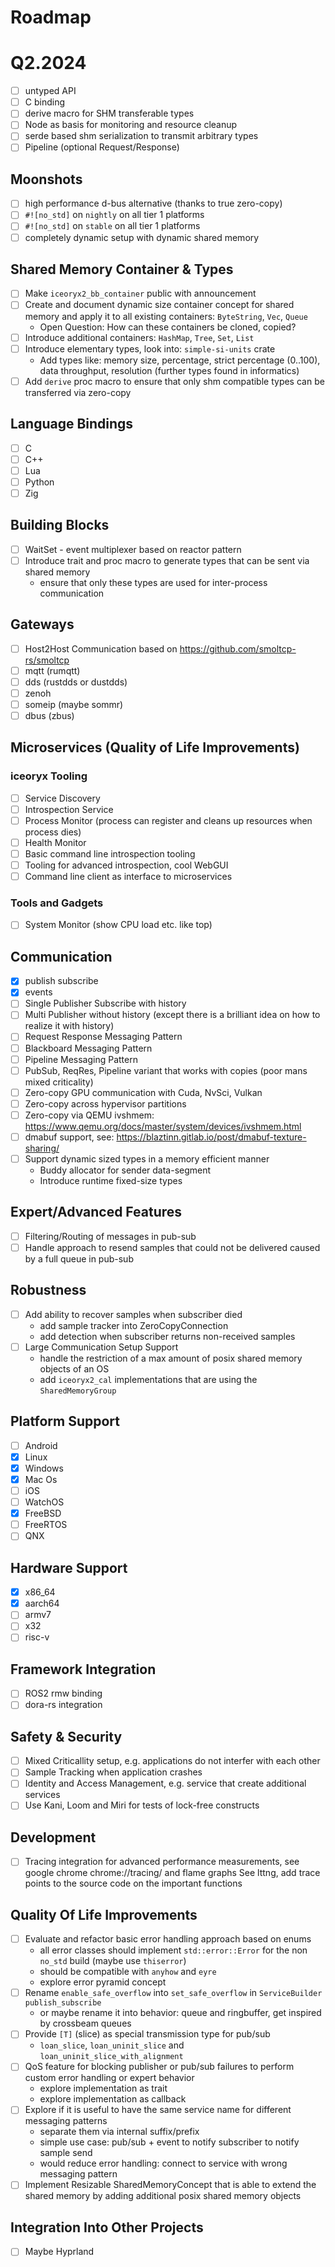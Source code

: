 # Roadmap

# Q2.2024

* [ ] untyped API
* [ ] C binding
* [ ] derive macro for SHM transferable types
* [ ] Node as basis for monitoring and resource cleanup
* [ ] serde based shm serialization to transmit arbitrary types
* [ ] Pipeline (optional Request/Response)

## Moonshots

* [ ] high performance d-bus alternative (thanks to true zero-copy)
* [ ] `#![no_std]` on `nightly` on all tier 1 platforms
* [ ] `#![no_std]` on `stable` on all tier 1 platforms
* [ ] completely dynamic setup with dynamic shared memory

## Shared Memory Container & Types

* [ ] Make `iceoryx2_bb_container` public with announcement
* [ ] Create and document dynamic size container concept for shared memory and apply it
        to all existing containers: `ByteString`, `Vec`, `Queue`
    * Open Question: How can these containers be cloned, copied?
* [ ] Introduce additional containers: `HashMap`, `Tree`, `Set`, `List`
* [ ] Introduce elementary types, look into: `simple-si-units` crate
    * Add types like: memory size, percentage, strict percentage (0..100), data throughput, resolution
        (further types found in informatics)
* [ ] Add `derive` proc macro to ensure that only shm compatible types can be
    transferred via zero-copy

## Language Bindings

* [ ] C
* [ ] C++
* [ ] Lua
* [ ] Python
* [ ] Zig

## Building Blocks

* [ ] WaitSet - event multiplexer based on reactor pattern
* [ ] Introduce trait and proc macro to generate types that can be sent via shared memory
  * ensure that only these types are used for inter-process communication

## Gateways

* [ ] Host2Host Communication based on <https://github.com/smoltcp-rs/smoltcp>
* [ ] mqtt (rumqtt)
* [ ] dds (rustdds or dustdds)
* [ ] zenoh
* [ ] someip (maybe sommr)
* [ ] dbus (zbus)

## Microservices (Quality of Life Improvements)

### iceoryx Tooling

* [ ] Service Discovery
* [ ] Introspection Service
* [ ] Process Monitor (process can register and cleans up resources when process dies)
* [ ] Health Monitor
* [ ] Basic command line introspection tooling
* [ ] Tooling for advanced introspection, cool WebGUI
* [ ] Command line client as interface to microservices

### Tools and Gadgets

* [ ] System Monitor (show CPU load etc. like top)

## Communication

* [x] publish subscribe
* [x] events
* [ ] Single Publisher Subscribe with history
* [ ] Multi Publisher without history (except there is a brilliant idea on how to realize it with history)
* [ ] Request Response Messaging Pattern
* [ ] Blackboard Messaging Pattern
* [ ] Pipeline Messaging Pattern
* [ ] PubSub, ReqRes, Pipeline variant that works with copies (poor mans mixed criticality)
* [ ] Zero-copy GPU communication with Cuda, NvSci, Vulkan
* [ ] Zero-copy across hypervisor partitions
* [ ] Zero-copy via QEMU ivshmem: <https://www.qemu.org/docs/master/system/devices/ivshmem.html>
* [ ] dmabuf support, see: https://blaztinn.gitlab.io/post/dmabuf-texture-sharing/
* [ ] Support dynamic sized types in a memory efficient manner
  * Buddy allocator for sender data-segment
  * Introduce runtime fixed-size types

## Expert/Advanced Features

* [ ] Filtering/Routing of messages in pub-sub
* [ ] Handle approach to resend samples that could not be delivered caused by a full queue in pub-sub

## Robustness

* [ ] Add ability to recover samples when subscriber died
  * add sample tracker into ZeroCopyConnection
  * add detection when subscriber returns non-received samples
* [ ] Large Communication Setup Support
  * handle the restriction of a max amount of posix shared memory objects of an OS
  * add `iceoryx2_cal` implementations that are using the `SharedMemoryGroup`

## Platform Support

* [ ] Android
* [x] Linux
* [x] Windows
* [x] Mac Os
* [ ] iOS
* [ ] WatchOS
* [x] FreeBSD
* [ ] FreeRTOS
* [ ] QNX

## Hardware Support

* [x] x86_64
* [x] aarch64
* [ ] armv7
* [ ] x32
* [ ] risc-v

## Framework Integration

* [ ] ROS2 rmw binding
* [ ] dora-rs integration

## Safety & Security

* [ ] Mixed Criticallity setup, e.g. applications do not interfer with each other
* [ ] Sample Tracking when application crashes
* [ ] Identity and Access Management, e.g. service that create additional services
* [ ] Use Kani, Loom and Miri for tests of lock-free constructs

## Development

* [ ] Tracing integration for advanced performance measurements, see google chrome
        chrome://tracing/ and flame graphs
        See lttng, add trace points to the source code on the important functions

## Quality Of Life Improvements

* [ ] Evaluate and refactor basic error handling approach based on enums
  * all error classes should implement `std::error::Error` for the non `no_std` build  (maybe use `thiserror`)
  * should be compatible with `anyhow` and `eyre`
  * explore error pyramid concept
* [ ] Rename `enable_safe_overflow` into `set_safe_overflow` in `ServiceBuilder` `publish_subscribe`
  * or maybe rename it into behavior: queue and ringbuffer, get inspired by crossbeam queues
* [ ] Provide `[T]` (slice) as special transmission type for pub/sub
  * `loan_slice`, `loan_uninit_slice` and `loan_uninit_slice_with_alignment`
* [ ] QoS feature for blocking publisher or pub/sub failures to perform custom error handling or expert behavior
  * explore implementation as trait
  * explore implementation as callback
* [ ] Explore if it is useful to have the same service name for different messaging patterns
  * separate them via internal suffix/prefix
  * simple use case: pub/sub + event to notify subscriber to notify sample send
  * would reduce error handling: connect to service with wrong messaging pattern
* [ ] Implement Resizable SharedMemoryConcept that is able to extend the shared memory by adding additional posix shared memory objects

## Integration Into Other Projects

* [ ] Maybe Hyprland
